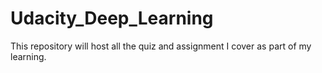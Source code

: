 # Udacity_Deep_Learning
This repository will host all the quiz and assignment I cover as part of my learning.
